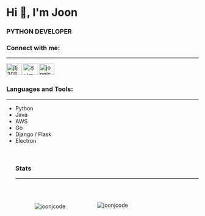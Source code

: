 <h1 align="left">Hi 👋, I'm Joon</h1>
<h3 align="left">PYTHON DEVELOPER</h3>

<p align="left">
<h3 align="left">Connect with me:</h3>
<hr>
<div align="left">
<a href="https://linkedin.com/in/jtj308" target="blank"><img align="left" src="https://cdn.jsdelivr.net/npm/simple-icons@3.0.1/icons/linkedin.svg" alt="jtj308" height="30" width="40" /></a>
<a href="https://www.youtube.com/channel/UCowmG1HXlL-6vlj6lRJsHew" target="blank"><img align="left" src="https://cdn.jsdelivr.net/npm/simple-icons@3.0.1/icons/youtube.svg" alt="주니즈" height="30" width="40" /></a>
<a href="https://www.leetcode.com/joonjcode" target="blank"><img align="left" src="https://cdn.jsdelivr.net/npm/simple-icons@3.0.1/icons/leetcode.svg" alt="joonjcode" height="30" width="40" /></a>
</p>
</div>

</br>
</br>

<h3 align="left">Languages and Tools:</h3>
<hr>
<p align="left"> 
<ul>
  <li>Python</li>
  <li>Java</li>
  <li>AWS</li>
  <li>Go</li>
  <li>Django / Flask</li>
  <li>Electron</li>
<il>
</p>

</br>
<h3 align="left">Stats</h3>
<hr>
<div>
&nbsp;<img align="left" style = "display: inline-block; padding: 50px;" src="https://github-readme-stats.vercel.app/api?username=joonjcode&show_icons=true" alt="joonjcode" />
</div>
<div style="padding: 30px; display: inline-block;">
<img align="left" src="https://github-readme-stats.vercel.app/api/top-langs/?username=joonjcode&layout=compact" alt="joonjcode" />
</div>
</div>
